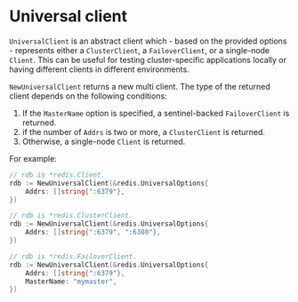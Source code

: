 # Universal client

`UniversalClient` is an abstract client which - based on the provided options - represents either a
`ClusterClient`, a `FailoverClient`, or a single-node `Client`. This can be useful for testing
cluster-specific applications locally or having different clients in different environments.

`NewUniversalClient` returns a new multi client. The type of the returned client depends on the
following conditions:

1.  If the `MasterName` option is specified, a sentinel-backed `FailoverClient` is returned.
2.  if the number of `Addrs` is two or more, a `ClusterClient` is returned.
3.  Otherwise, a single-node `Client` is returned.

For example:

```go
// rdb is *redis.Client.
rdb := NewUniversalClient(&redis.UniversalOptions{
    Addrs: []string{":6379"},
})

// rdb is *redis.ClusterClient.
rdb := NewUniversalClient(&redis.UniversalOptions{
    Addrs: []string{":6379", ":6380"},
})

// rdb is *redis.FailoverClient.
rdb := NewUniversalClient(&redis.UniversalOptions{
    Addrs: []string{":6379"},
    MasterName: "mymaster",
})
```
